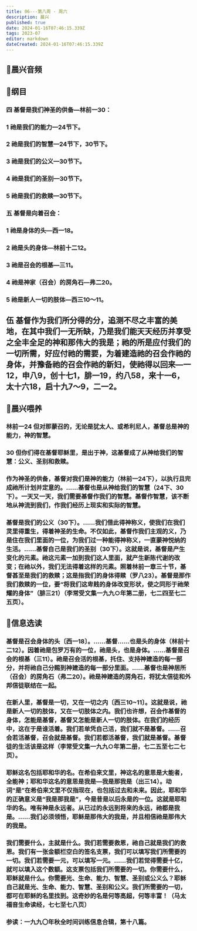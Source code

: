 ```yaml
---
title: 06---第八周 · 周六
description: 晨兴
published: true
date: 2024-01-16T07:46:15.339Z
tags: 2023-07
editor: markdown
dateCreated: 2024-01-16T07:46:15.339Z
---
```


## 🎵晨兴音频

## 📖纲目

### 四 基督是我们神圣的供备—林前一30：

### 1 祂是我们的能力—24节下。

### 2 祂是我们的智慧—24节下，30节下。

### 3 祂是我们的公义—30节下。

### 4 祂是我们的圣别—30节下。

### 5 祂是我们的救赎—30节下。

### 五 基督是向着召会：

### 1 祂是身体的头—西一18。

### 2 祂是头的身体—林前十二12。

### 3 祂是召会的根基—三11。

### 4 祂是神家（召会）的房角石—弗二20。

### 5 祂是新人一切的肢体—西三10～11。

## 伍 基督作为我们所分得的分，追测不尽之丰富的美地，在其中我们一无所缺，乃是我们能天天经历并享受之全丰全足的神和那伟大的我是；祂的所是应付我们的一切所需，好应付祂的需要，为着建造祂的召会作祂的身体，并豫备祂的召会作祂的新妇，使祂得以回来—一12，申八9，创十七1，腓一19，约八58，来十一6，太十六18，启十九7～9，二一2。

## 📖晨兴喂养

### 林前一24	但对那蒙召的，无论是犹太人、或希利尼人，基督总是神的能力，神的智慧。

### 30	但你们得在基督耶稣里，是出于神，这基督成了从神给我们的智慧：公义、圣别和救赎。

### 作为神圣的供备，基督对我们是神的能力（林前一24下），以执行且完成祂所计划并定意的。……基督也是从神给我们的智慧（24下、30下）。一天又一天，我们需要基督作我们的智慧。基督作智慧，该不断地从神流到我们，作我们经历上现实和实际的智慧。

### 基督是我们的公义（30下）。……我们借此得神称义，使我们在我们灵里得重生，得着神圣的生命。不仅如此，基督作我们主观的义，乃是住在我们里面的一位，为我们过一种能得神称义，一直蒙神悦纳的生活。……基督自己是我们的圣别（30下）。这就是说，基督是产生变化的元素。祂这元素一加到我们这人里面，就产生新陈代谢的改变；在祂以外，我们无法得着这样的元素。照着林前一章三十节，基督甚至是我们的救赎；这是指我们的身体得赎（罗八23）。基督是那作我们救赎的一位，要“将我们这卑贱的身体改变形状，使之同形于祂荣耀的身体”（腓三21）（李常受文集一九九○年第二册，七二四至七二五页）。

## 📖信息选读

### 基督是召会身体的头〔西一18〕。……基督……也是头的身体（林前十二12）。因着祂是包罗万有的一位，祂是头，也是身体。……基督是召会的根基（三11）。祂是召会活的根基，托住、支持神建造的每一部分，并将祂自己分赐到神建造的每一部分里面。……基督也是神居所（召会）的房角石（弗二20）。祂是神建造的房角石，将犹太信徒和外邦信徒联结在一起。

### 在新人里，基督是一切，又在一切之内〔西三10~11〕。这就是说，祂是新人一切的肢体，又在一切肢体之内。我们也许想，召会作基督的身体，怎能是基督，基督又怎能是新人一切的肢体。在我们的经历中，这在于是谁活着。我们若单凭自己活，我们就不是基督。……召会若活基督，召会就是基督。我们若都活基督，我们就是基督。基督徒的生活该是这样（李常受文集一九九○年第二册，七二五至七二七页）。

### 耶稣这名包括耶和华的名。在希伯来文里，神这名的意思是大能者，全能神；耶和华这名的意思是我是—我是那我是（出三14）。动词“是”在希伯来文里不仅指现在，也包括过去和未来。因此，耶和华的正确意义是“我是那我是”，今是昔是以后永是的一位。这就是耶和华的名。唯有神是永远者。从已过的永远到将来的永远，祂都是我是。……我们必须领悟，耶稣是那伟大的我是，并且相信祂是那伟大的我是。

### 我们需要什么，主就是什么。我们若需要救恩，祂自己就是我们的救恩。我们有一张金额栏空白的签名支票，我们可以填写我们所需要的一切。我们若需要一元，可以填写一元。……我们若觉得需要十亿，就可以填入这个数额。这支票包括我们所需要的一切。你需要什么，耶稣就是什么。你需要光、生命、能力、智慧、圣别或公义么？耶稣自己就是光、生命、能力、智慧、圣别和公义。我们所需要的一切，都可在耶稣的名里找到。这奇妙的名是何等高超，何等丰富！（马太福音生命读经，七七至七八页）

### 参读：一九九〇年秋全时间训练信息合辑，第十八篇。
<!-- Google tag (gtag.js) -->
<script async src="https://www.googletagmanager.com/gtag/js?id=G-1P8709Z16T"></script>
<script>
  window.dataLayer = window.dataLayer || [];
  function gtag(){dataLayer.push(arguments);}
  gtag('js', new Date());

  gtag('config', 'G-1P8709Z16T');
</script>